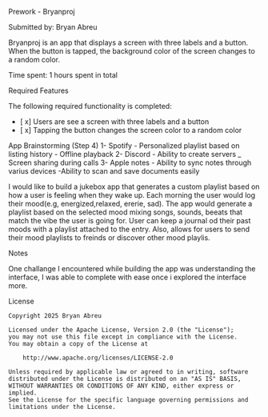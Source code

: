  Prework - Bryanproj

Submitted by: Bryan Abreu

Bryanproj is an app that displays a screen with three labels and a button. When the button is
tapped, the background color of the screen changes to a random color.

Time spent: 1 hours spent in total

Required Features

The following required functionality is completed:

- [ x] Users are see a screen with three labels and a button
- [ x] Tapping the button changes the screen color to a random color

App Brainstorming (Step 4)
1- Spotify 
    - Personalized playlist based on listing history
    - Offline playback
2- Discord
    - Ability to create servers
    _ Screen sharing during calls
3- Apple notes
    - Ability to sync notes through varius devices
    -Ability to scan and save documents easily

I would like to build a jukebox app that generates a custom playlist based on how a user is feeling when they wake up. Each morning the user would log their mood(e.g, energized,relaxed, ererie, sad). The app would generate a playlist based on the selected mood mixing songs, sounds, beeats that match the vibe the user is going for. User can keep a journal od their past moods with a playlist attached to the entry. Also, allows for users to send their mood playlists to freinds or discover other mood playlis.

 Notes

One challange I encountered while building the app was understanding the interface, I was able to complete with ease once i explored the interface more.

License

    Copyright 2025 Bryan Abreu

    Licensed under the Apache License, Version 2.0 (the "License");
    you may not use this file except in compliance with the License.
    You may obtain a copy of the License at

        http://www.apache.org/licenses/LICENSE-2.0

    Unless required by applicable law or agreed to in writing, software
    distributed under the License is distributed on an "AS IS" BASIS,
    WITHOUT WARRANTIES OR CONDITIONS OF ANY KIND, either express or implied.
    See the License for the specific language governing permissions and
    limitations under the License.
